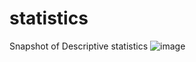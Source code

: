 # statistics
Snapshot of Descriptive statistics
![image](https://github.com/che0912crw/Statistics/assets/71534054/f1fab713-7032-495d-a4f8-dae68884e27f)
